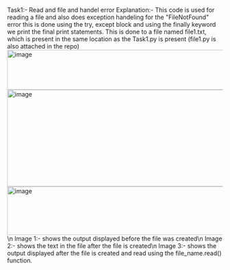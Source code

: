 Task1:- Read and file and handel error
      Explanation:- This code is used for reading a file and also does exception handeling for the "FileNotFound" error
      this is done using the try, except block and using the finally keyword we print the final print statements.
      This is done to a file named file1.txt, which is present in the same location as the Task1.py is present (file1.py is also attached in the repo)
      <img width="777" height="93" alt="image" src="https://github.com/user-attachments/assets/f8803d0d-c048-441a-8fa4-b61d6c7b8180" />
      <img width="810" height="226" alt="image" src="https://github.com/user-attachments/assets/c1891c09-8bfe-4b26-a52c-5b1c5c83b0ba" />
      <img width="784" height="113" alt="image" src="https://github.com/user-attachments/assets/1fa10e15-22f4-4ca8-baf9-524ef42bf9aa" />\n
      Image 1:- shows the output displayed before the file was created\n
      Image 2:- shows the text in the file after the file is created\n
      Image 3:- shows the output displayed after the file is created and read using the file_name.read() function.
      



